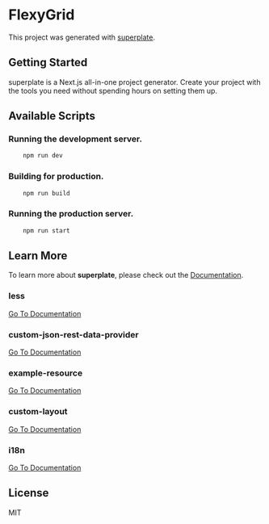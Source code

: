 # FlexyGrid


This project was generated with [superplate](https://github.com/pankod/superplate).

## Getting Started

superplate is a Next.js all-in-one project generator. Create your project with the tools you need without spending hours on setting them up.

## Available Scripts

### Running the development server.

```bash
    npm run dev
```

### Building for production.

```bash
    npm run build
```

### Running the production server.

```bash
    npm run start
```

## Learn More

To learn more about **superplate**, please check out the [Documentation](https://github.com/pankod/superplate).


### **less**



[Go To Documentation]()


### **custom-json-rest-data-provider**



[Go To Documentation]()


### **example-resource**



[Go To Documentation]()


### **custom-layout**



[Go To Documentation]()


### **i18n**



[Go To Documentation]()



## License

MIT
